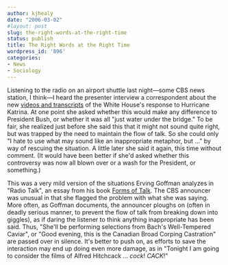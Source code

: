 ```yaml
---
author: kjhealy
date: "2006-03-02"
#layout: post
slug: the-right-words-at-the-right-time
status: publish
title: The Right Words at the Right Time
wordpress_id: '896'
categories:
- News
- Sociology
---
```


Listening to the radio on an airport shuttle last night—some CBS news station, I think—I heard the presenter interview a correspondent about the new [videos and transcripts](http://www.nytimes.com/2006/03/02/national/nationalspecial/02katrina.html?ex=1298955600&en=0201f0653564ac8b&ei=5090&partner=rssuserland&emc=rss) of the White House's response to Hurricane Katrina. At one point she asked whether this would make any difference to President Bush, or whether it was all "just water under the bridge." To be fair, she realized just before she said this that it might not sound quite right, but was trapped by the need to maintain the flow of talk. So she could only "I hate to use what may sound like an inappropriate metaphor, but …" by way of rescuing the situation. A little later she said it again, this time without comment. (It would have been better if she'd asked whether this controversy was now all blown over or a wash for the President, or something.)

This was a very mild version of the situations Erving Goffman analyzes in "Radio Talk", an essay from his book [Forms of Talk](http://www.amazon.com/exec/obidos/ASIN/081221112X/). The CBS announcer was unusual in that she flagged the problem with what she was saying. More often, as Goffman documents, the announcer ploughs on (often in deadly serious manner, to prevent the flow of talk from breaking down into giggles), as if daring the listener to think anything inappropriate has been said. Thus, "She'll be performing selections from Bach's Well-Tempered Caviar", or "Good evening, this is the Canadian Broad Corping Castration" are passed over in silence. It's better to push on, as efforts to save the interaction may end up doing even more damage, as in "Tonight I am going to consider the films of Alfred Hitchcack … *cock*! *CACK*!"
